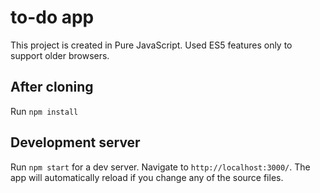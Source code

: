 # to-do app

This project is created in Pure JavaScript. Used ES5 features only to support older browsers.

## After cloning

Run `npm install`

## Development server

Run `npm start` for a dev server. Navigate to `http://localhost:3000/`. The app will automatically reload if you change any of the source files.

